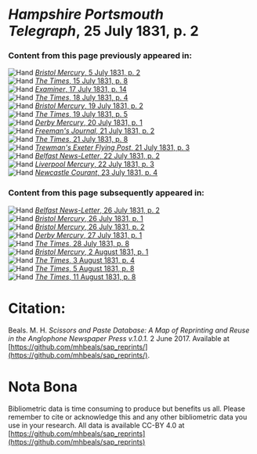 # *Hampshire Portsmouth Telegraph*, 25 July 1831, p. 2  
  
### Content from this page previously appeared in:  
![Hand](http://scissorsandpaste.net/wp-content/uploads/2017/06/smallhandpointer.png) [*Bristol Mercury*, 5 July 1831, p. 2](https://mhbeals.github.io/sap_html/Bristol-Mercury/Bristol-Mercury-5-July-1831-p-2)  
![Hand](http://scissorsandpaste.net/wp-content/uploads/2017/06/smallhandpointer.png) [*The Times*, 15 July 1831, p. 8](https://mhbeals.github.io/sap_html/The-Times/The-Times-15-July-1831-p-8)  
![Hand](http://scissorsandpaste.net/wp-content/uploads/2017/06/smallhandpointer.png) [*Examiner*, 17 July 1831, p. 14](https://mhbeals.github.io/sap_html/Examiner/Examiner-17-July-1831-p-14)  
![Hand](http://scissorsandpaste.net/wp-content/uploads/2017/06/smallhandpointer.png) [*The Times*, 18 July 1831, p. 4](https://mhbeals.github.io/sap_html/The-Times/The-Times-18-July-1831-p-4)  
![Hand](http://scissorsandpaste.net/wp-content/uploads/2017/06/smallhandpointer.png) [*Bristol Mercury*, 19 July 1831, p. 2](https://mhbeals.github.io/sap_html/Bristol-Mercury/Bristol-Mercury-19-July-1831-p-2)  
![Hand](http://scissorsandpaste.net/wp-content/uploads/2017/06/smallhandpointer.png) [*The Times*, 19 July 1831, p. 5](https://mhbeals.github.io/sap_html/The-Times/The-Times-19-July-1831-p-5)  
![Hand](http://scissorsandpaste.net/wp-content/uploads/2017/06/smallhandpointer.png) [*Derby Mercury*, 20 July 1831, p. 1](https://mhbeals.github.io/sap_html/Derby-Mercury/Derby-Mercury-20-July-1831-p-1)  
![Hand](http://scissorsandpaste.net/wp-content/uploads/2017/06/smallhandpointer.png) [*Freeman's Journal*, 21 July 1831, p. 2](https://mhbeals.github.io/sap_html/Freeman's-Journal/Freeman's-Journal-21-July-1831-p-2)  
![Hand](http://scissorsandpaste.net/wp-content/uploads/2017/06/smallhandpointer.png) [*The Times*, 21 July 1831, p. 8](https://mhbeals.github.io/sap_html/The-Times/The-Times-21-July-1831-p-8)  
![Hand](http://scissorsandpaste.net/wp-content/uploads/2017/06/smallhandpointer.png) [*Trewman's Exeter Flying Post*, 21 July 1831, p. 3](https://mhbeals.github.io/sap_html/Trewman's-Exeter-Flying-Post/Trewman's-Exeter-Flying-Post-21-July-1831-p-3)  
![Hand](http://scissorsandpaste.net/wp-content/uploads/2017/06/smallhandpointer.png) [*Belfast News-Letter*, 22 July 1831, p. 2](https://mhbeals.github.io/sap_html/Belfast-News-Letter/Belfast-News-Letter-22-July-1831-p-2)  
![Hand](http://scissorsandpaste.net/wp-content/uploads/2017/06/smallhandpointer.png) [*Liverpool Mercury*, 22 July 1831, p. 3](https://mhbeals.github.io/sap_html/Liverpool-Mercury/Liverpool-Mercury-22-July-1831-p-3)  
![Hand](http://scissorsandpaste.net/wp-content/uploads/2017/06/smallhandpointer.png) [*Newcastle Courant*, 23 July 1831, p. 4](https://mhbeals.github.io/sap_html/Newcastle-Courant/Newcastle-Courant-23-July-1831-p-4)  
  
### Content from this page subsequently appeared in:  
![Hand](http://scissorsandpaste.net/wp-content/uploads/2017/06/smallhandpointer.png) [*Belfast News-Letter*, 26 July 1831, p. 2](https://mhbeals.github.io/sap_html/Belfast-News-Letter/Belfast-News-Letter-26-July-1831-p-2)  
![Hand](http://scissorsandpaste.net/wp-content/uploads/2017/06/smallhandpointer.png) [*Bristol Mercury*, 26 July 1831, p. 1](https://mhbeals.github.io/sap_html/Bristol-Mercury/Bristol-Mercury-26-July-1831-p-1)  
![Hand](http://scissorsandpaste.net/wp-content/uploads/2017/06/smallhandpointer.png) [*Bristol Mercury*, 26 July 1831, p. 2](https://mhbeals.github.io/sap_html/Bristol-Mercury/Bristol-Mercury-26-July-1831-p-2)  
![Hand](http://scissorsandpaste.net/wp-content/uploads/2017/06/smallhandpointer.png) [*Derby Mercury*, 27 July 1831, p. 1](https://mhbeals.github.io/sap_html/Derby-Mercury/Derby-Mercury-27-July-1831-p-1)  
![Hand](http://scissorsandpaste.net/wp-content/uploads/2017/06/smallhandpointer.png) [*The Times*, 28 July 1831, p. 8](https://mhbeals.github.io/sap_html/The-Times/The-Times-28-July-1831-p-8)  
![Hand](http://scissorsandpaste.net/wp-content/uploads/2017/06/smallhandpointer.png) [*Bristol Mercury*, 2 August 1831, p. 1](https://mhbeals.github.io/sap_html/Bristol-Mercury/Bristol-Mercury-2-August-1831-p-1)  
![Hand](http://scissorsandpaste.net/wp-content/uploads/2017/06/smallhandpointer.png) [*The Times*, 3 August 1831, p. 4](https://mhbeals.github.io/sap_html/The-Times/The-Times-3-August-1831-p-4)  
![Hand](http://scissorsandpaste.net/wp-content/uploads/2017/06/smallhandpointer.png) [*The Times*, 5 August 1831, p. 8](https://mhbeals.github.io/sap_html/The-Times/The-Times-5-August-1831-p-8)  
![Hand](http://scissorsandpaste.net/wp-content/uploads/2017/06/smallhandpointer.png) [*The Times*, 11 August 1831, p. 8](https://mhbeals.github.io/sap_html/The-Times/The-Times-11-August-1831-p-8)  


# Citation: 

Beals. M. H. *Scissors and Paste Database: A Map of Reprinting and Reuse in the Anglophone Newspaper Press v.1.0.1.* 2 June 2017. Available at [https://github.com/mhbeals/sap_reprints/](https://github.com/mhbeals/sap_reprints/). 

# Nota Bona

Bibliometric data is time consuming to produce but benefits us all. Please remember to cite or acknowledge this and any other bibliometric data you use in your research. All data is available CC-BY 4.0 at [https://github.com/mhbeals/sap_reprints](https://github.com/mhbeals/sap_reprints)